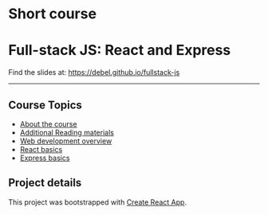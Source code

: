 # Short course
# Full-stack JS: React and Express

Find the slides at: https://debel.github.io/fullstack-js

---

## Course Topics
- [About the course](/topics/about-the-course.md)
- [Additional Reading materials](/topics/reading-materials.md)
- [Web development overview](/topics/web-dev-overview.md)
- [React basics](/topics/react-basics.md)
- [Express basics](/topics/express-basics.md)

## Project details
This project was bootstrapped with [Create React App](https://github.com/facebook/create-react-app).
